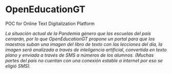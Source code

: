 # OpenEducationGT
POC for Online Text Digitalization Platform

*La situación actual de la Pandemia género que las escuelas del país cerrarán, 
por lo que OpenEducationGT propone un portal para que los maestros suban una imagen 
del libro de texto con las lecciones del día, la imagen será analizada a través de 
inteligencia artificial, convertida en texto plano y enviada a través de SMS a números 
de los alumnos. (Muchas partes del país no cuentan con una conexión estable a internet 
por eso se eligió SMS).*


